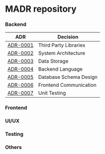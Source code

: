 

<!-- adrlog -->

# MADR repository

### Backend

| ADR                                       | Decision                      |
| ---                                       | ---                           |
| [ADR-0001](0001-third-party-libs.md)      | Third Party Libraries         |
| [ADR-0002](0002-system-architecture.md)   | System Architecture           |
| [ADR-0003](0003-data-storage.md)          | Data Storage                  |
| [ADR-0004](0004-backend-language.md)      | Backend Language              |
| [ADR-0005](0005-db-schema-design.md)      | Database Schema Design        |
| [ADR-0006](0006-frontend-communication.md)| Frontend Communication        |
| [ADR-0007](0007-unit-testing.md)          | Unit Testing                  | 

### Frontend


### UI/UX


### Testing


### Others

<!-- adrlogstop -->










